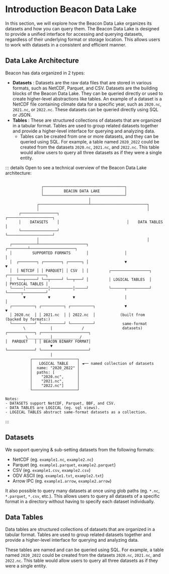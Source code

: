 # Introduction Beacon Data Lake

In this section, we will explore how the Beacon Data Lake organizes its datasets and how you can query them. The Beacon Data Lake is designed to provide a unified interface for accessing and querying datasets, regardless of their underlying format or storage location. This allows users to work with datasets in a consistent and efficient manner.

## Data Lake Architecture

Beacon has data organized in 2 types:

- **Datasets** : Datasets are the raw data files that are stored in various formats, such as NetCDF, Parquet, and CSV. Datasets are the building blocks of the Beacon Data Lake. They can be queried directly or used to create higher-level abstractions like tables. An example of a dataset is a NetCDF file containing climate data for a specific year, such as `2020.nc`, `2021.nc`, or `2022.nc`. These datasets can be queried directly using SQL or JSON.
- **Tables** : These are structured collections of datasets that are organized in a tabular format. Tables are used to group related datasets together and provide a higher-level interface for querying and analyzing data.
  - Tables can be created from one or more datasets, and they can be queried using SQL. For example, a table named `2020_2022` could be created from the datasets `2020.nc`, `2021.nc`, and `2022.nc`. This table would allow users to query all three datasets as if they were a single entity.

::: details Open to see a technical overview of the Beacon Data Lake architecture:

```ascii

                ┌────────────────────────────────────┐
                │         BEACON DATA LAKE           │
                └────────────────────────────────────┘
                                     │
              ┌──────────────────────┴─────────────────────────┐
              │                                                │
      ┌────────────────┐                              ┌────────────────────┐
      │    DATASETS    │                              │    DATA TABLES     │
      └────────────────┘                              └────────────────────┘
              │                                                │
  ┌───────────┴─────────────────────┐                ┌─────────┴────────────────────┐
  │         SUPPORTED FORMATS       │                │                              │
  │  ┌────────┐ ┌────────┐ ┌──────┐ │                ▼                              ▼
  │  │ NETCDF │ │ PARQUET│ │ CSV  │ │         ┌─────────────────┐            ┌─────────────────┐
  │  └──┬─────┘ └──┬─────┘ └──┬───┘ │         │ LOGICAL TABLES  │            │ PHYSICAL TABLES │
  └─────│──────────│──────────│─────┘         └──────┬──────────┘            └──────┬──────────┘
        ▼          ▼          ▼                      │                              │
  ┌──────────┐ ┌──────────┐ ┌──────────┐             ▼                              ▼
  │ 2020.nc  │ │ 2021.nc  │ │ 2022.nc  │           (built from              (backed by formats:)
  └──────────┘ └──────────┘ └──────────┘            same-format
        \           |             /                 datasets)           ┌────────────┐ ┌─────────────────────┐
         \__________|____________/                                      │  PARQUET   │ │ BEACON BINARY FORMAT│
                    ▼                                                   └────────────┘ └─────────────────────┘
                    |
           ┌────────────────────┐
           │   LOGICAL TABLE    │ ◄── named collection of datasets
           │  name: "2020_2022" │
           │  paths: [          │
           │    "2020.nc",      │
           │    "2021.nc",      │
           │    "2022.nc"]      │
           └────────────────────┘

Notes:
- DATASETS support NetCDF, Parquet, BBF, and CSV.
- DATA TABLES are LOGICAL (eg. sql views).
- LOGICAL TABLES abstract same-format datasets as a collection.
```

:::

## Datasets

We support querying & sub-setting datasets from the following formats:

- NetCDF (eg. `example1.nc`, `example2.nc`)
- Parquet (eg. `example1.parquet`, `example2.parquet`)
- CSV (eg. `example1.csv`, `example2.csv`)
- ODV ASCII (eg. `example1.txt`, `example2.txt`)
- Arrow IPC (eg. `example1.arrow`, `example2.arrow`)

It also possible to query many datasets at once using glob paths (eg. `*.nc`, `*.parquet`, `*.csv`, etc.). This allows users to query all datasets of a specific format in a directory without having to specify each dataset individually.

## Data Tables

Data tables are structured collections of datasets that are organized in a tabular format. Tables are used to group related datasets together and provide a higher-level interface for querying and analyzing data.

These tables are named and can be queried using SQL. For example, a table named `2020_2022` could be created from the datasets `2020.nc`, `2021.nc`, and `2022.nc`. This table would allow users to query all three datasets as if they were a single entity.
